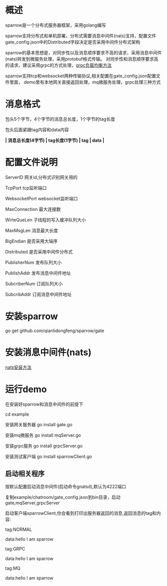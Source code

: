 # 概述
sparrow是一个分布式服务器框架，采用golang编写

sparrow支持分布式和单机部署，分布式需要消息中间件(nats)支持，配置文件gate_config.json中的Distributed字段决定是否采用中间件分布式架构

sparrow的基本思想是，对同步性以及消息顺序要求不高的请求，采用消息中间件(nats)转发到微服务处理，采用protobuf格式传输。 对同步性和消息顺序要求高的请求，建议采用grpc的方式处理，[grpc负载均衡方法](https://blog.csdn.net/weixin_43733451/article/details/84262506)

sparrow支持tcp和websocket两种传输协议,相关配置在gate_config.json配置文件里面，
demo里有本地网关直接返回处理，mq微服务处理，grpc处理三种方式

# 消息格式
包头5个字节，4个字节的消息总长度，1个字节的tag长度

包头后面紧跟tag内容和data内容

**| 消息总长度(4字节) | tag长度(1字节) | tag | data |**

# 配置文件说明
ServerID 网关id,分布式识别网关用的

TcpPort tcp监听端口

WebsocketPort websocket监听端口

MaxConnection 最大连接数

WirteQueLen 子线程的写入缓冲队列大小

MaxMsgLen 消息最大长度

BigEndian 是否采用大端序

Distributed 是否采用中间件分布式

PublisherNum 发布队列大小

PublishAddr 发布消息中间件地址

SubcriberNum 订阅队列大小

SubcribAddr 订阅消息中间件地址


# 安装sparrow
go get github.com/qianlidongfeng/sparrow/gate
# 安装消息中间件(nats)
[nats安装方法](https://www.nats.io/documentation/managing_the_server/installing/)

# 运行demo
在安装好sparrow和消息中间件的前提下

cd example

安装网关服务器
go install gate.go

安装mq微服务
go install mqServer.go

安装grpc服务
go install grpcServer.go

安装测试客户端
go install sparrowClient.go

## 启动相关程序
按默认配置启动消息中间件(启动命令gnatsd),默认为4222端口

复制example/chatroom/gate_config.json到bin目录，启动gate,mqServer,grpcServer

启动客户端sparrowClient,你会看到打印出服务器返回的消息,返回消息的tag和内容:

tag:NORMAL

data:hello I am sparrow

tag:GRPC

data:hello I am sparrow

tag:MQ

data:hello I am sparrow

